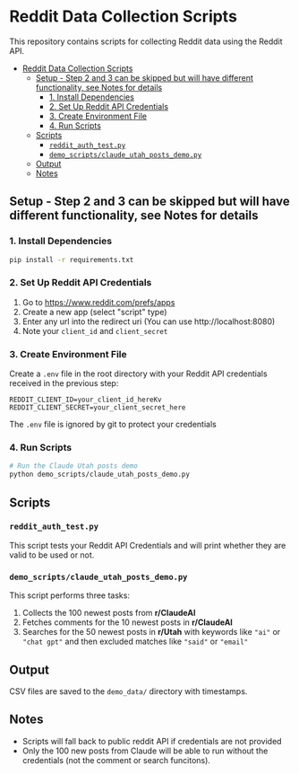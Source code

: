 # Reddit Data Collection Scripts

This repository contains scripts for collecting Reddit data using the Reddit API.


- [Reddit Data Collection Scripts](#reddit-data-collection-scripts)
  - [Setup - Step 2 and 3 can be skipped but will have different functionality, see Notes for details](#setup---step-2-and-3-can-be-skipped-but-will-have-different-functionality-see-notes-for-details)
    - [1. Install Dependencies](#1-install-dependencies)
    - [2. Set Up Reddit API Credentials](#2-set-up-reddit-api-credentials)
    - [3. Create Environment File](#3-create-environment-file)
    - [4. Run Scripts](#4-run-scripts)
  - [Scripts](#scripts)
    - [`reddit_auth_test.py`](#reddit_auth_testpy)
    - [`demo_scripts/claude_utah_posts_demo.py`](#demo_scriptsclaude_utah_posts_demopy)
  - [Output](#output)
  - [Notes](#notes)



## Setup - Step 2 and 3 can be skipped but will have different functionality, see Notes for details

### 1. Install Dependencies

```bash
pip install -r requirements.txt
```

### 2. Set Up Reddit API Credentials

1. Go to https://www.reddit.com/prefs/apps
2. Create a new app (select "script" type)
3. Enter any url into the redirect uri (You can use http://localhost:8080)
4. Note your `client_id` and `client_secret`

### 3. Create Environment File

Create a `.env` file in the root directory with your Reddit API credentials received in the previous step:

```
REDDIT_CLIENT_ID=your_client_id_hereKv
REDDIT_CLIENT_SECRET=your_client_secret_here
```
The `.env` file is ignored by git to protect your credentials

### 4. Run Scripts

```bash
# Run the Claude Utah posts demo
python demo_scripts/claude_utah_posts_demo.py
```

## Scripts
### `reddit_auth_test.py`

This script tests your Reddit API Credentials and will print whether they are valid to be used or not.

### `demo_scripts/claude_utah_posts_demo.py`

This script performs three tasks:

1. Collects the 100 newest posts from **r/ClaudeAI**
2. Fetches comments for the 10 newest posts in **r/ClaudeAI**
3. Searches for the 50 newest posts in **r/Utah** with keywords like `"ai"` or `"chat gpt"` and then excluded matches like `"said"` or `"email"`

## Output

CSV files are saved to the `demo_data/` directory with timestamps.

## Notes

- Scripts will fall back to public reddit API if credentials are not provided
- Only the 100 new posts from Claude will be able to run without the credentials (not the comment or search funcitons).